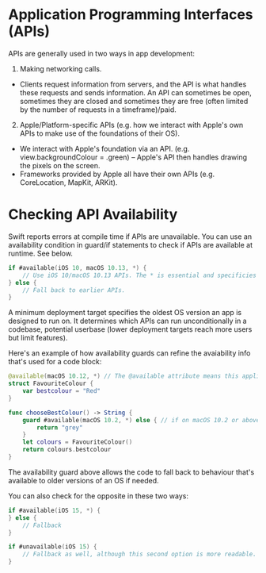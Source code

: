 # Application Programming Interfaces (APIs)

APIs are generally used in two ways in app development:

1. Making networking calls.
* Clients request information from servers, and the API is what handles these requests and sends information. An API can sometimes be open, sometimes they are closed and sometimes they are free (often limited by the number of requests in a timeframe)/paid.

2. Apple/Platform-specific APIs (e.g. how we interact with Apple's own APIs to make use of the foundations of their OS).
* We interact with Apple's foundation via an API. (e.g. view.backgroundColour = .green) – Apple's API then handles drawing the pixels on the screen.
* Frameworks provided by Apple all have their own APIs (e.g. CoreLocation, MapKit, ARKit).

# Checking API Availability

Swift reports errors at compile time if APIs are unavailable. You can use an availability condition in guard/if statements to check if APIs are available at runtime. See below.

```swift
if #available(iOS 10, macOS 10.13, *) {
    // Use iOS 10/macOS 10.13 APIs. The * is essential and specificies that on other platforms the code in the if statement executes on the "minimum deployment target" specified by the target.
} else {
    // Fall back to earlier APIs.
}
```

A minimum deployment target specifies the oldest OS version an app is designed to run on. It determines which APIs can run unconditionally in a codebase, potential userbase (lower deployment targets reach more users but limit features).

Here's an example of how availability guards can refine the avaiability info that's used for a code block:

```swift
@available(macOS 10.12, *) // The @available attribute means this applies to this struct.
struct FavouriteColour {
    var bestcolour = "Red"
}

func chooseBestColour() -> String {
    guard #available(macOS 10.2, *) else { // if on macOS 10.2 or above, proceed to let colours = ... otherwise return grey.
        return "grey"
    }
    let colours = FavouriteColour()
    return colours.bestcolour
}
```

The availability guard above allows the code to fall back to behaviour that's available to older versions of an OS if needed.

You can also check for the opposite in these two ways:

```swift
if #available(iOS 15, *) {
} else {
    // Fallback
}

if #unavailable(iOS 15) {
    // Fallback as well, although this second option is more readable.
}
```